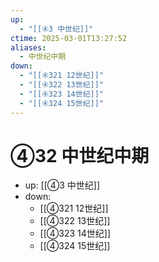 ```yaml
---
up:
  - "[[④3 中世纪]]"
ctime: 2025-03-01T13:27:52
aliases:
  - 中世纪中期
down:
  - "[[④321 12世纪]]"
  - "[[④322 13世纪]]"
  - "[[④323 14世纪]]"
  - "[[④324 15世纪]]"
---
```


# ④32 中世纪中期

- up: [[④3 中世纪]]
- down:	
	- [[④321 12世纪]]
	- [[④322 13世纪]]
	- [[④323 14世纪]]
	- [[④324 15世纪]]
	
